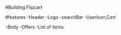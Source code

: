 #Building Flipcart


#features
-Header
   -Logo
   -searchBar
   -UserIcon,Cart

-Body
   -Offers
   -List of items